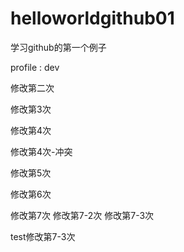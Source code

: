 # helloworldgithub01
学习github的第一个例子


profile : dev

修改第二次

修改第3次

修改第4次

修改第4次-冲突

修改第5次

修改第6次

修改第7次
修改第7-2次
修改第7-3次

test修改第7-3次


